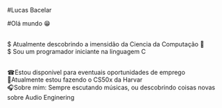 #Lucas Bacelar

#Olá mundo 😁

<br/> $ Atualmente descobrindo a imensidão da Ciencia da Computação 👀 
<br/> $ Sou um programador iniciante na linguagem C

<br/> ☎Estou disponivel para eventuais oportunidades de emprego
<br/> 📝Atualmente estou fazendo o CS50x da Harvar
<br/> 🎧Sobre mim: Sempre escutando músicas, ou descobrindo coisas novas sobre Audio Enginering

